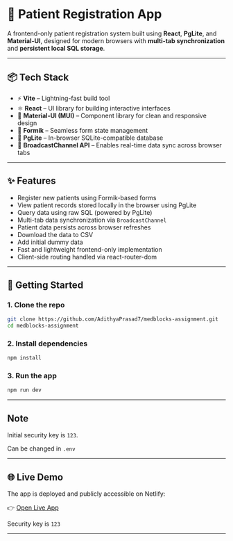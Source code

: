 # 🏥 Patient Registration App

A frontend-only patient registration system built using **React**, **PgLite**, and **Material-UI**, designed for modern browsers with **multi-tab synchronization** and **persistent local SQL storage**.

---

## 📦 Tech Stack

- ⚡ **Vite** – Lightning-fast build tool
- ⚛️ **React** – UI library for building interactive interfaces
- 🎨 **Material-UI (MUI)** – Component library for clean and responsive design
- 📝 **Formik** – Seamless form state management
- 🧠 **PgLite** – In-browser SQLite-compatible database
- 📢 **BroadcastChannel API** – Enables real-time data sync across browser tabs

---

## ✨ Features

- Register new patients using Formik-based forms
- View patient records stored locally in the browser using PgLite
- Query data using raw SQL (powered by PgLite)
- Multi-tab data synchronization via `BroadcastChannel`
- Patient data persists across browser refreshes
- Download the data to CSV
- Add initial dummy data
- Fast and lightweight frontend-only implementation
- Client-side routing handled via react-router-dom

---

## 🚀 Getting Started

### 1. Clone the repo

```bash
git clone https://github.com/AdithyaPrasad7/medblocks-assignment.git
cd medblocks-assignment
```

### 2. Install dependencies

```bash
npm install
```

### 3. Run the app

```bash
npm run dev
```

---

## Note

Initial security key is `123`.

Can be changed in `.env`

---

## 🌐 Live Demo

The app is deployed and publicly accessible on Netlify:

👉 [Open Live App](https://683083546cd7cee6258dea3d--soft-croquembouche-medblocks.netlify.app/)

Security key is `123`

---

